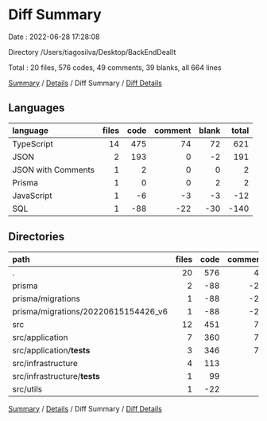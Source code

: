 # Diff Summary

Date : 2022-06-28 17:28:08

Directory /Users/tiagosilva/Desktop/BackEndDealIt

Total : 20 files,  576 codes, 49 comments, 39 blanks, all 664 lines

[Summary](results.md) / [Details](details.md) / Diff Summary / [Diff Details](diff-details.md)

## Languages
| language | files | code | comment | blank | total |
| :--- | ---: | ---: | ---: | ---: | ---: |
| TypeScript | 14 | 475 | 74 | 72 | 621 |
| JSON | 2 | 193 | 0 | -2 | 191 |
| JSON with Comments | 1 | 2 | 0 | 0 | 2 |
| Prisma | 1 | 0 | 0 | 2 | 2 |
| JavaScript | 1 | -6 | -3 | -3 | -12 |
| SQL | 1 | -88 | -22 | -30 | -140 |

## Directories
| path | files | code | comment | blank | total |
| :--- | ---: | ---: | ---: | ---: | ---: |
| . | 20 | 576 | 49 | 39 | 664 |
| prisma | 2 | -88 | -22 | -28 | -138 |
| prisma/migrations | 1 | -88 | -22 | -30 | -140 |
| prisma/migrations/20220615154426_v6 | 1 | -88 | -22 | -30 | -140 |
| src | 12 | 451 | 74 | 65 | 590 |
| src/application | 7 | 360 | 74 | 34 | 468 |
| src/application/__tests__ | 3 | 346 | 74 | 28 | 448 |
| src/infrastructure | 4 | 113 | 0 | 30 | 143 |
| src/infrastructure/__tests__ | 1 | 99 | 0 | 28 | 127 |
| src/utils | 1 | -22 | 0 | 1 | -21 |

[Summary](results.md) / [Details](details.md) / Diff Summary / [Diff Details](diff-details.md)